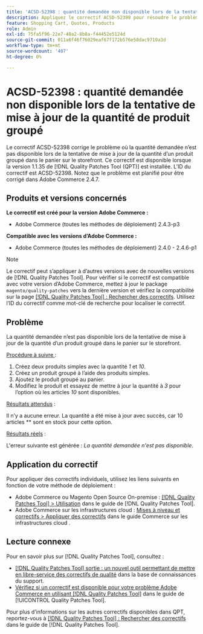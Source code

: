 ```yaml
---
title: 'ACSD-52398 : quantité demandée non disponible lors de la tentative de mise à jour de la quantité de produit groupé'
description: Appliquez le correctif ACSD-52398 pour résoudre le problème d’Adobe Commerce en raison duquel la quantité demandée n’est pas disponible lors de la tentative de mise à jour de la quantité d’un produit groupé dans le panier sur le storefront.
feature: Shopping Cart, Quotes, Products
role: Admin
exl-id: 75fa5f96-22e7-40a2-8b8a-f44452e5124d
source-git-commit: 011a6f46f76029eaf67f172b576e58dac9710a3d
workflow-type: tm+mt
source-wordcount: '407'
ht-degree: 0%

---
```


# ACSD-52398 : quantité demandée non disponible lors de la tentative de mise à jour de la quantité de produit groupé

Le correctif ACSD-52398 corrige le problème où la quantité demandée n’est pas disponible lors de la tentative de mise à jour de la quantité d’un produit groupé dans le panier sur le storefront. Ce correctif est disponible lorsque la version 1.1.35 de [!DNL Quality Patches Tool (QPT)] est installée. L’ID du correctif est ACSD-52398. Notez que le problème est planifié pour être corrigé dans Adobe Commerce 2.4.7.

## Produits et versions concernés

**Le correctif est créé pour la version Adobe Commerce :**

* Adobe Commerce (toutes les méthodes de déploiement) 2.4.3-p3

**Compatible avec les versions d’Adobe Commerce :**

* Adobe Commerce (toutes les méthodes de déploiement) 2.4.0 - 2.4.6-p1

>[!NOTE]
>
>Le correctif peut s’appliquer à d’autres versions avec de nouvelles versions de [!DNL Quality Patches Tool]. Pour vérifier si le correctif est compatible avec votre version d’Adobe Commerce, mettez à jour le package `magento/quality-patches` vers la dernière version et vérifiez la compatibilité sur la page [[!DNL Quality Patches Tool] : Rechercher des correctifs](https://experienceleague.adobe.com/tools/commerce-quality-patches/index.html?lang=fr). Utilisez l’ID du correctif comme mot-clé de recherche pour localiser le correctif.

## Problème

La quantité demandée n’est pas disponible lors de la tentative de mise à jour de la quantité d’un produit groupé dans le panier sur le storefront.

<u>Procédure à suivre </u> :

1. Créez deux produits simples avec la quantité *1* et *10*.
1. Créez un produit groupé à l’aide des produits simples.
1. Ajoutez le produit groupé au panier.
1. Modifiez le produit et essayez de mettre à jour la quantité à *3* pour l’option où les articles *10* sont disponibles.

<u>Résultats attendus</u> :

Il n’y a aucune erreur. La quantité a été mise à jour avec succès, car 10 articles ** sont en stock pour cette option.

<u>Résultats réels</u> :

L&#39;erreur suivante est générée : *La quantité demandée n&#39;est pas disponible*.

## Application du correctif

Pour appliquer des correctifs individuels, utilisez les liens suivants en fonction de votre méthode de déploiement :

* Adobe Commerce ou Magento Open Source On-premise : [[!DNL Quality Patches Tool] > Utilisation](/help/tools/quality-patches-tool/usage.md) dans le guide de [!DNL Quality Patches Tool].
* Adobe Commerce sur les infrastructures cloud : [Mises à niveau et correctifs > Appliquer des correctifs](https://experienceleague.adobe.com/docs/commerce-cloud-service/user-guide/develop/upgrade/apply-patches.html?lang=fr) dans le guide Commerce sur les infrastructures cloud .

## Lecture connexe

Pour en savoir plus sur [!DNL Quality Patches Tool], consultez :

* [[!DNL Quality Patches Tool] sortie : un nouvel outil permettant de mettre en libre-service des correctifs de qualité](https://experienceleague.adobe.com/fr/docs/commerce-operations/tools/quality-patches-tool/quality-patches-tool-to-self-serve-quality-patches) dans la base de connaissances du support.
* [Vérifiez si un correctif est disponible pour votre problème Adobe Commerce en utilisant [!DNL Quality Patches Tool]](/help/tools/quality-patches-tool/patches-available-in-qpt/check-patch-for-magento-issue-with-magento-quality-patches.md) dans le guide de [!UICONTROL Quality Patches Tool].


Pour plus d’informations sur les autres correctifs disponibles dans QPT, reportez-vous à [[!DNL Quality Patches Tool] : Rechercher des correctifs](https://experienceleague.adobe.com/tools/commerce-quality-patches/index.html?lang=fr) dans le guide de [!DNL Quality Patches Tool].
